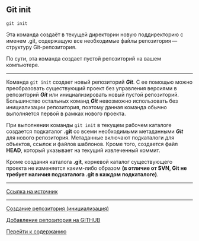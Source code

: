 ## Git init

```
git init
```
Эта команда создаёт в текущей директории новую поддиректорию с именем .git, содержащую все необходимые файлы репозитория — структуру Git-репозитория.

По сути, эта команда создает пустой репозиторий на вашем компьютере.

---
Команда ```git init``` создает новый репозиторий ***Git***. С ее помощью можно преобразовать существующий проект без управления версиями в репозиторий ***Git*** или инициализировать новый пустой репозиторий. Большинство остальных команд ***Git*** невозможно использовать без инициализации репозитория, поэтому данная команда обычно выполняется первой в рамках нового проекта.

При выполнении команды ```git init``` в текущем рабочем каталоге создается подкаталог **.git** со всеми необходимыми метаданными ***Git*** для нового репозитория. Метаданные включают подкаталоги для объектов, ссылок и файлов шаблонов. Кроме того, создается файл **HEAD**, который указывает на текущий извлеченный коммит.

Кроме создания каталога **.git**, корневой каталог существующего проекта не изменяется каким-либо образом **(в отличие от SVN, Git не требует наличия подкаталога .git в каждом подкаталоге)**.

---
[Ссылка на источник](https://www.atlassian.com/ru/git/tutorials/setting-up-a-repository/git-init)

---
[Создание репозитория (инициализация)](./Creating_a_repository.md)

[Добавление репозитория на GITHUB](git_repository.md)

[Перейти к содержанию](readme.md)
